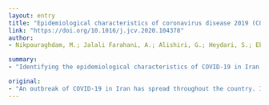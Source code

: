 ```yaml
---
layout: entry
title: "Epidemiological characteristics of coronavirus disease 2019 (COVID-19) patients in IRAN: A single center study"
link: "https://doi.org/10.1016/j.jcv.2020.104378"
author:
- Nikpouraghdam, M.; Jalali Farahani, A.; Alishiri, G.; Heydari, S.; Ebrahimnia, M.; Samadinia, H.; Sepandi, M.; Jafari, N. J.; Izadi, M.; Qazvini, A.; Dorostkar, R.; Tat, M.; Shahriary, A.; Farnoosh, G.; Hosseini Zijoud, S. R.; Taghdir, M.; Alimohamadi, Y.; Abbaszadeh, S.; Gouvarchin Ghaleh, H. E.; Bagheri, M.

summary:
- "Identifying the epidemiological characteristics of COVID-19 in Iran will help to make appropriate decisions and thus control the epidemic. Results of this retrospective study showed that male gender, older age and having comorbidities were significantly associated with the risk of death. Diabetes, chronic respiratory diseases, hypertension, cardiovascular diseases, chronic Kidney diseases and cancer were the most common comoribidities with 3.81, 2.02, 1.99, 1.25, 0.60 and 0.57 %, respectively."

original:
- "An outbreak of COVID-19 in Iran has spread throughout the country. Identifying the epidemiological characteristics of this disease will help to make appropriate decisions and thus control the epidemic. The aim of this study was characterization of the epidemiological features of COVID-19 in Iran. Methods: In this retrospective study, data related to the epidemiological characteristics of COVID-19 patients admitted to Baqiyatallah Hospital in Tehran, Iran, from 19 February 2020 to 15 April 2020 have been analyzed and reported. Patient characteristics including age, gender and underlying diseases were investigated. Data were collected through patient records. Sex ratio, Case Fatality Rate (CFR) and daily trend of cases were also determined. A multiple logistic regression analysis was also performed to assess affecting factors on mortality. Results: From February 19, 2020 to April 15, 2020, 12870 patients referred to the hospital emergency department, of which 2968 were hospitalized with COVID-19 diagnosis. The majority of cases were in the age group of 50 to 60 years of old. The male-to-female ratio was 1.93:1. A total of 239 deaths occurred among all cases for an overall CFR of 1.85% based on the total number of patients (both outpatient and inpatient) and 8.06% among hospitalized patients. Out of all patients 10.89% had comorbidity. Diabetes, chronic respiratory diseases, hypertension, cardiovascular diseases, chronic Kidney diseases and cancer were the most common comorbidities with 3.81, 2.02, 1.99, 1.25, 0.60 and 0.57 %, respectively. Male gender (OR=1.45, 95% CI: 1.08-1.96), older age (OR=1.05, 95% CI: 1.04-1.06) and having underlying diseases (OR=1.53, 95% CI: 1.04-2.24) were significantly associated with mortality. Conclusions: The results of this study showed that Male gender, older age and having comorbidities were significantly associated with the risk of death among COVID-19 patients. It is important to pay special attention to male elderly patients with underlying diseases."
---
```


